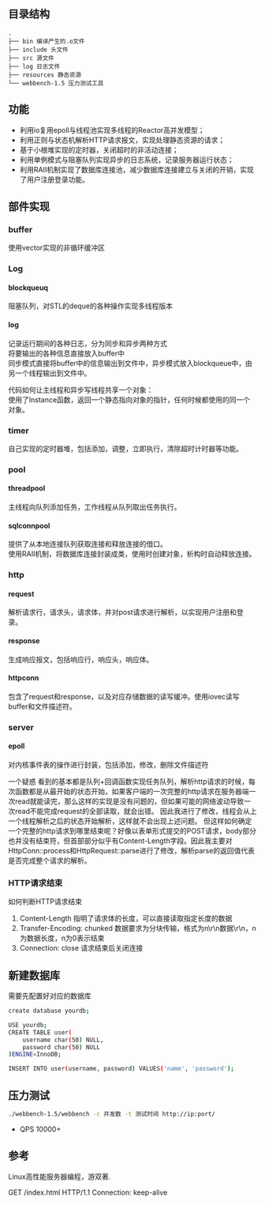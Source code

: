 ## 目录结构

```
.
├── bin 编译产生的.o文件
├── include 头文件
├── src 源文件
├── log 日志文件
├── resources 静态资源
└── webbench-1.5 压力测试工具
```

## 功能
* 利用io复用epoll与线程池实现多线程的Reactor高并发模型；
* 利用正则与状态机解析HTTP请求报文，实现处理静态资源的请求；
* 基于小根堆实现的定时器，关闭超时的非活动连接；
* 利用单例模式与阻塞队列实现异步的日志系统，记录服务器运行状态；
* 利用RAII机制实现了数据库连接池，减少数据库连接建立与关闭的开销，实现了用户注册登录功能。


## 部件实现

### buffer
使用vector实现的非循环缓冲区

### Log
#### blockqueuq
阻塞队列，对STL的deque的各种操作实现多线程版本
#### log
记录运行期间的各种日志，分为同步和异步两种方式  
将要输出的各种信息直接放入buffer中  
同步模式直接将buffer中的信息输出到文件中，异步模式放入blockqueue中，由另一个线程输出到文件中。

代码如何让主线程和异步写线程共享一个对象：  
使用了Instance函数，返回一个静态指向对象的指针，任何时候都使用的同一个对象。

### timer
自己实现的定时器堆，包括添加，调整，立即执行，清除超时计时器等功能。

### pool
#### threadpool
主线程向队列添加任务，工作线程从队列取出任务执行。
#### sqlconnpool
提供了从本地连接队列获取连接和释放连接的借口。  
使用RAII机制，将数据库连接封装成类，使用时创建对象，析构时自动释放连接。

### http
#### request
解析请求行，请求头，请求体，并对post请求进行解析，以实现用户注册和登录。
#### response
生成响应报文，包括响应行，响应头，响应体。
#### httpconn
包含了request和response，以及对应存储数据的读写缓冲。使用iovec读写buffer和文件描述符。

### server
#### epoll
对内核事件表的操作进行封装，包括添加，修改，删除文件描述符



一个疑惑
看到的基本都是队列+回调函数实现任务队列，解析http请求的时候，每次函数都是从最开始的状态开始，如果客户端的一次完整的http请求在服务器端一次read就能读完，那么这样的实现是没有问题的，但如果可能的网络波动导致一次read不能完成request的全部读取，就会出错。
因此我进行了修改，线程会从上一个线程解析之后的状态开始解析，这样就不会出现上述问题。
但这样如何确定一个完整的http请求到哪里结束呢？好像以表单形式提交的POST请求，body部分也并没有结束符，但首部部分似乎有Content-Length字段。因此我主要对HttpConn::process和HttpRequest::parse进行了修改，解析parse的返回值代表是否完成整个请求的解析。


### HTTP请求结束
如何判断HTTP请求结束
1. Content-Length 指明了请求体的长度，可以直接读取指定长度的数据
2. Transfer-Encoding: chunked 数据要求为分块传输，格式为n\r\n数据\r\n，n为数据长度，n为0表示结束
3. Connection: close 请求结束后关闭连接



## 新建数据库
需要先配置好对应的数据库
```bash
create database yourdb;

USE yourdb;
CREATE TABLE user(
    username char(50) NULL,
    password char(50) NULL
)ENGINE=InnoDB;

INSERT INTO user(username, password) VALUES('name', 'password');
```


## 压力测试
```bash
./webbench-1.5/webbench -c 并发数 -t 测试时间 http://ip:port/
```
* QPS 10000+


## 参考
Linux高性能服务器编程，游双著.


GET /index.html HTTP/1.1
Connection: keep-alive

